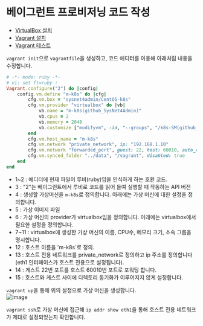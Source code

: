 # 베이그런트 프로비저닝 코드 작성

- [VirtualBox 설치](https://github.com/khyup0629/docker-kubernetes/blob/main/Docker/VirtualBox_and_Vagrant_Installation.md#%EB%B2%84%EC%B6%94%EC%96%BC%EB%B0%95%EC%8A%A4virtualbox-%EC%84%A4%EC%B9%98)
- [Vagrant 설치](https://github.com/khyup0629/docker-kubernetes/blob/main/Docker/VirtualBox_and_Vagrant_Installation.md#%EB%B2%A0%EC%9D%B4%EA%B7%B8%EB%9F%B0%ED%8A%B8vagrant-%EC%84%A4%EC%B9%98)
- [Vagrant 테스트](https://github.com/khyup0629/docker-kubernetes/blob/main/Docker/VirtualBox_and_Vagrant_Installation.md#%EB%B2%A0%EC%9D%B4%EA%B7%B8%EB%9F%B0%ED%8A%B8-%EA%B5%AC%EC%84%B1-%EB%B0%8F-%ED%85%8C%EC%8A%A4%ED%8A%B8)

`vagrant init`으로 `vagrantfile`을 생성하고, 코드 에디터를 이용해 아래처럼 내용을 수정합니다.

``` ruby
# -*- mode: ruby -*-
# vi: set ft=ruby :
Vagrant.configure("2") do |config|
	config.vm.define "m-k8s" do |cfg|
		cfg.vm.box = "sysnet4admin/CentOS-k8s"
		cfg.vm.provider "virtualbox" do |vb|
			vb.name = "m-k8s(github_SysNet4Admin)"
			vb.cpus = 2
			vb.memory = 2048
			vb.customize ["modifyvm", :id, "--groups", "/k8s-SM(github_SysNet4Admin)"]
		end
		cfg.vm.host_name = "m-k8s"
		cfg.vm.network "private_network", ip: "192.168.1.10"
		cfg.vm.network "forwarded_port", guest: 22, host: 60010, auto_correct: true, id: "ssh"
		cfg.vm.synced_folder "../data", "/vagrant", disabled: true
	end	
end
```   
- 1~2 : 에디터에 현재 파일이 루비(ruby)임을 인식하게 하는 호환 코드.
- 3 : "2"는 베이그런트에서 루비로 코드를 읽어 들여 실행할 때 작동하는 API 버전
- 4 : 생성할 가상머신을 `m-k8s`로 정의합니다. 아래에는 가상 머신에 대한 설정을 정의합니다.
- 5 : 가상 이미지 파일
- 6 : 가상 머신의 provider가 virtualbox임을 정의합니다. 아래에는 virtualbox에서 필요한 설정을 정의합니다.
- 7~11 : virtualbox에 생성한 가상 머신의 이름, CPU수, 메모리 크기, 소속 그룹을 명시합니다.
- 12 : 호스트 이름을 'm-k8s`로 정의.
- 13 : 호스트 전용 네트워크를 private_network로 정의하고 ip 주소를 정의합니다(eth1 인터페이스가 호스트 전용으로 설정됩니다).
- 14 : 게스트 22번 포트를 호스트 60010번 포트로 포워딩 합니다.
- 15 : 호스트와 게스트 사이에 디렉토리 동기화가 이루어지지 않게 설정합니다.

`vagrant up`을 통해 위의 설정으로 가상 머신을 생성합니다.   
![image](https://user-images.githubusercontent.com/43658658/151112532-c491f05f-58a5-4fcc-94a6-ec56b8b6c320.png)

`vagrant ssh`로 가상 머신에 접근해 `ip addr show eth1`을 통해 호스트 전용 네트워크가 제대로 설정되었는지 확인합니다.   



